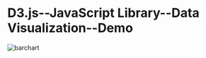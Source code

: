 # D3.js--JavaScript Library--Data Visualization--Demo
![barchart](https://user-images.githubusercontent.com/56530966/85914678-90131500-b7fd-11ea-9c8b-23bfed0515bb.jpg)
